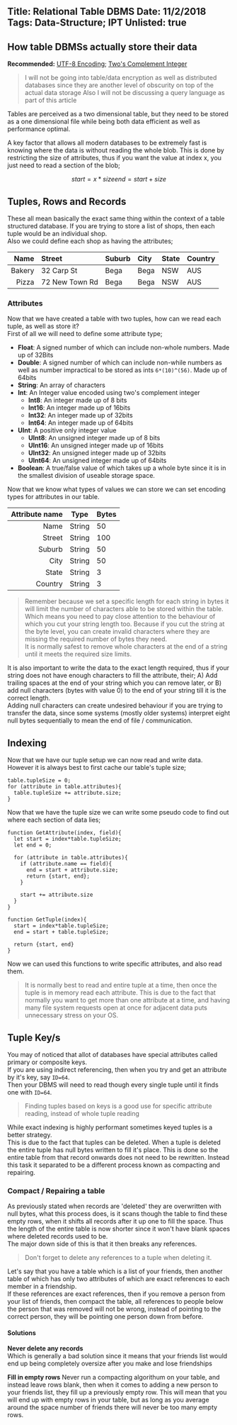 Title: Relational Table DBMS
Date: 11/2/2018
Tags: Data-Structure; IPT
Unlisted: true
---
How table DBMSs actually store their data
---
**Recommended:** [UTF-8 Encoding](/p/1.html); [Two's Complement Integer](/p/2.html)

> I will not be going into table/data encryption as well as distributed databases since they are another level of obscurity on top of the actual data storage
> Also I will not be discussing a query language as part of this article

Tables are perceived as a two dimensional table, but they need to be stored as a one dimensional file while being both data efficient as well as performance optimal.  

A key factor that allows all modern databases to be extremely fast is knowing where the data is without reading the whole blob. This is done by restricting the size of attributes, thus if you want the value at index x, you just need to read a section of the blob;
```math
start = x*size
end = start + size
```

## Tuples, Rows and Records
These all mean basically the exact same thing within the context of a table structured database. If you are trying to store a list of shops, then each tuple would be an individual shop.  
Also we could define each shop as having the attributes;

| Name | Street | Suburb | City | State | Country |
|---:|:--|:--|:--|:--|:--|
| Bakery | 32 Carp St | Bega | Bega | NSW | AUS |
| Pizza  | 72 New Town Rd | Bega | Bega | NSW | AUS |

### Attributes

Now that we have created a table with two tuples, how can we read each tuple, as well as store it?  
First of all we will need to define some attribute type;
* **Float**: A signed number of which can include non-whole numbers. Made up of 32Bits
* **Double**: A signed number of which can include non-while numbers as well as number impractical to be stored as ints ``6*(10)^(56)``. Made up of 64bits
* **String**: An array of characters
* **Int**: An Integer value encoded using two's complement integer
  * **Int8**: An integer made up of 8 bits
  * **Int16**: An integer made up of 16bits
  * **Int32**: An integer made up of 32bits
  * **Int64**: An integer made up of 64bits
* **UInt**: A positive only integer value
  * **UInt8**: An unsigned integer made up of 8 bits
  * **UInt16**: An unsigned integer made up of 16bits
  * **UInt32**: An unsigned integer made up of 32bits
  * **UInt64**: An unsigned integer made up of 64bits
* **Boolean**: A true/false value of which takes up a whole byte since it is in the smallest division of useable storage space.

Now that we know what types of values we can store we can set encoding types for attributes in our table.

| Attribute name | Type | Bytes |
|--:|:--:|:--|
| Name | String | 50 |
| Street | String | 100 |
| Suburb | String | 50  |
| City  | String | 50 |
| State | String | 3 |
| Country | String | 3 |

> Remember because we set a specific length for each string in bytes it will limit the number of characters able to be stored within the table.
Which means you need to pay close attention to the behaviour of which you cut your string length too. Because if you cut the string at the byte level, you can create invalid characters where they are missing the required number of bytes they need.  
It is normally safest to remove whole characters at the end of a string until it meets the required size limits.

It is also important to write the data to the exact length required, thus if your string does not have enough characters to fill the attribute, their; A) Add trailing spaces at the end of your string which you can remove later, or B) add null characters (bytes with value 0) to the end of your string till it is the correct length.  
Adding null characters can create undesired behaviour if you are trying to transfer the data, since some systems (mostly older systems) interpret eight null bytes sequentially to mean the end of file / communication.

## Indexing
Now that we have our tuple setup we can now read and write data.
However it is always best to first cache our table's tuple size;
```
table.tupleSize = 0;
for (attribute in table.attributes){
  table.tupleSize += attribute.size;
}
```
Now that we have the tuple size we can write some pseudo code to find out where each section of data lies;
```
function GetAttribute(index, field){
  let start = index*table.tupleSize;
  let end = 0;

  for (attribute in table.attributes){
    if (attribute.name == field){
      end = start + attribute.size;
      return {start, end};
    }

    start += attribute.size
  }
}

function GetTuple(index){
  start = index*table.tupleSize;
  end = start + table.tupleSize;

  return {start, end}
}
```

Now we can used this functions to write specific attributes, and also read them.  
> It is normally best to read and entire tuple at a time, then once the tuple is in memory read each attribute. This is due to the fact that normally you want to get more than one attribute at a time, and having many file system requests open at once for adjacent data puts unnecessary stress on your OS.

## Tuple Key/s
You may of noticed that allot of databases have special attributes called primary or composite keys.  
If you are using indirect referencing, then when you try and get an attribute by it's key, say ``ID=64``.  
Then your DBMS will need to read though every single tuple until it finds one with ``ID=64``.
> Finding tuples based on keys is a good use for specific attribute reading, instead of whole tuple reading

While exact indexing is highly performant sometimes keyed tuples is a better strategy.  
This is due to the fact that tuples can be deleted. When a tuple is deleted the entire tuple has null bytes written to fill it's place. This is done so the entire table from that record onwards does not need to be rewritten. Instead this task it separated to be a different process known as compacting and repairing.

### Compact / Repairing a table
As previously stated when records are 'deleted' they are overwritten with null bytes, what this process does, is it scans though the table to find these empty rows, when it shifts all records after it up one to fill the space. Thus the length of the entire table is now shorter since it won't have blank spaces where deleted records used to be.  
The major down side of this is that it then breaks any references.  
> Don't forget to delete any references to a tuple when deleting it.

Let's say that you have a table which is a list of your friends, then another table of which has only two attributes of which are exact references to each member in a friendship.  
If these references are exact references, then if you remove a person from your list of friends, then compact the table, all references to people below the person that was removed will not be wrong, instead of pointing to the correct person, they will be pointing one person down from before.

#### Solutions
**Never delete any records**  
Which is generally a bad solution since it means that your friends list would end up being completely oversize after you make and lose friendships

**Fill in empty rows**
Never run a compacting algorithum on your table, and instead leave rows blank, then when it comes to adding a new person to your friends list, they fill up a previously empty row. This will mean that you will end up with empty rows in your table, but as long as you average around the space number of friends there will never be too many empty rows.